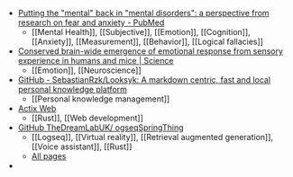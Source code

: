 - [Putting the "mental" back in "mental disorders": a perspective from research on fear and anxiety - PubMed](https://pubmed.ncbi.nlm.nih.gov/35079126/)
	- [[Mental Health]], [[Subjective]], [[Emotion]], [[Cognition]], [[Anxiety]], [[Measurement]], [[Behavior]], [[Logical fallacies]]
- [Conserved brain-wide emergence of emotional response from sensory experience in humans and mice | Science](https://www.science.org/doi/10.1126/science.adt3971)
	- [[Emotion]], [[Neuroscience]]
- [GitHub - SebastianRzk/Looksyk: A markdown centric, fast and local personal knowledge platform](https://github.com/sebastianrzk/looksyk)
	- [[Personal knowledge management]]
- [Actix Web](https://actix.rs/)
	- [[Rust]], [[Web development]]
- [GitHub TheDreamLabUK/ ogseqSpringThing](https://github.com/TheDreamLabUK/logseqSpringThing)
	- [[Logseq]], [[Virtual reality]], [[Retrieval augmented generation]], [[Voice assistant]], [[Rust]]
	- [All pages](https://narrativegoldmine.com/#/all-pages)
-